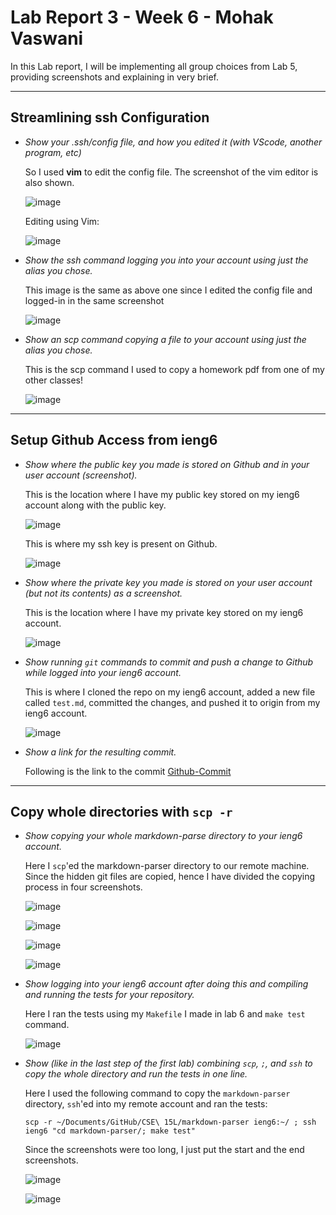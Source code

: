 # Lab Report 3 - Week 6 - Mohak Vaswani

In this Lab report, I will be implementing all group choices from Lab 5, providing screenshots and explaining in very brief.

--------------------------------------------------------------------------------------------------------------


## Streamlining ssh Configuration

* _Show your .ssh/config file, and how you edited it (with VScode, another program, etc)_

    So I used **vim** to edit the config file. The screenshot of the vim editor is also shown.

    ![image](./Lab-report-3-materials/part1/Location%26Login.png)

    Editing using Vim:

    ![image](./Lab-report-3-materials/part1/Vim_editing.png)

* *Show the ssh command logging you into your account using just
the alias you chose.*

    This image is the same as above one since I edited the config file and logged-in in the same screenshot

    ![image](./Lab-report-3-materials/part1/Location%26Login.png)

* *Show an scp command copying a file to your account using just the alias you chose.*

    This is the scp command I used to copy a homework pdf from one of my other classes!

    ![image](./Lab-report-3-materials/part1/File_scp.png)

--------------------------------------------------------------------------------------------------------------


## Setup Github Access from ieng6

* _Show where the public key you made is stored on Github and in
your user account (screenshot)._

    This is the location where I have my public key stored on my ieng6 account along with the public key.

    ![image](./Lab-report-3-materials/part2/public_user.png)

    This is where my ssh key is present on Github.

    ![image](./Lab-report-3-materials/part2/public_github.png)
    

* _Show where the private key you made is stored on your user
account (but not its contents) as a screenshot._

    This is the location where I have my private key stored on my ieng6 account.

    ![image](./Lab-report-3-materials/part2/private_user.png)

* _Show running `git` commands to commit and push a change to
Github while logged into your ieng6 account._

    This is where I cloned the repo on my ieng6 account, added a new file called `test.md`, committed the changes, and pushed it to origin from my ieng6 account.

    ![image](./Lab-report-3-materials/part2/gitpush_ieng6.png)

* _Show a link for the resulting commit._

    Following is the link to the commit
    [Github-Commit](https://github.com/mohakvni/markdown-parser/commit/68008ccbb0c79b36824a756292566e1bf5b07ee1)

--------------------------------------------------------------------------------------------------------------


## Copy whole directories with `scp -r`

* _Show copying your whole markdown-parse directory to your ieng6
account._

    Here I `scp`'ed the markdown-parser directory to our remote machine. Since the hidden git files are copied, hence I have divided the copying process in four screenshots.

    ![image](./Lab-report-3-materials/part3/scp-1.png)

    ![image](./Lab-report-3-materials/part3/scp-2.png)

    ![image](./Lab-report-3-materials/part3/scp-3.png)

    ![image](./Lab-report-3-materials/part3/scp-4.png)

* _Show logging into your ieng6 account after doing this and compiling
and running the tests for your repository._

    Here I ran the tests using my `Makefile` I made in lab 6 and `make test` command.

    ![image](./Lab-report-3-materials/part3/test.png)

* _Show (like in the last step of the first lab) combining `scp`, `;`, and
`ssh` to copy the whole directory and run the tests in one line._

    Here I used the following command to copy the `markdown-parser` directory, `ssh`'ed into my remote account and ran the tests:

    `scp -r ~/Documents/GitHub/CSE\ 15L/markdown-parser ieng6:~/ ; ssh ieng6 "cd markdown-parser/; make test"`

    Since the screenshots were too long, I just put the start and the end screenshots.

    ![image](./Lab-report-3-materials/part3/start.png)

    ![image](./Lab-report-3-materials/part3/test-cons.png)